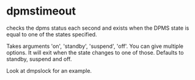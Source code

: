 dpmstimeout
===========
checks the dpms status each second and exists when the DPMS state is equal to one of the states specified.

Takes arguments 'on', 'standby', 'suspend', 'off'. You can give multiple options. It will exit when the state changes to one of those. Defaults to standby, suspend and off.

Look at dmpslock for an example.
